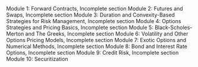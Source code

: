 Module 1: Forward Contracts, Incomplete section
Module 2: Futures and Swaps, Incomplete section
Module 3: Duration and Convexity-Based Strategies for Risk Management, Incomplete section
Module 4: Options Strategies and Pricing Basics, Incomplete section
Module 5: Black-Scholes-Merton and The Greeks, Incomplete section
Module 6: Volatility and Other Options Pricing Models, Incomplete section
Module 7: Exotic Options and Numerical Methods, Incomplete section
Module 8: Bond and Interest Rate Options, Incomplete section
Module 9: Credit Risk, Incomplete section
Module 10: Securitization
